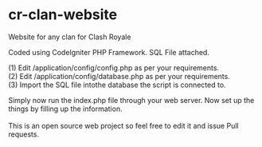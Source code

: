 # cr-clan-website
Website for any clan for Clash Royale

Coded using CodeIgniter PHP Framework. SQL File attached.

(1) Edit /application/config/config.php as per your requirements.<br>
(2) Edit /application/config/database.php as per your requirements.<br>
(3) Import the SQL file intothe database the script is connected to.<br>

Simply now run the index.php file through your web server. Now set up the things by filling up the information.<br><br>
This is an open source web project so feel free to edit it and issue Pull requests.
